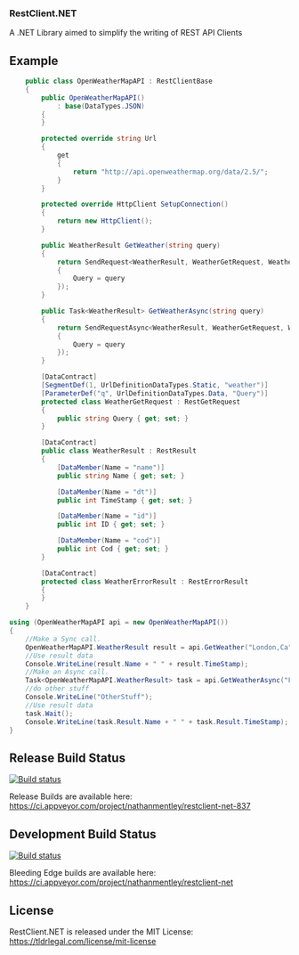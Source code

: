 ### RestClient.NET

A .NET Library aimed to simplify the writing of REST API Clients

## Example

```csharp
	public class OpenWeatherMapAPI : RestClientBase
	{
		public OpenWeatherMapAPI()
			: base(DataTypes.JSON)
		{
		}

		protected override string Url
		{
			get
			{
				return "http://api.openweathermap.org/data/2.5/";
			}
		}

		protected override HttpClient SetupConnection()
		{
			return new HttpClient();
		}

		public WeatherResult GetWeather(string query)
		{
			return SendRequest<WeatherResult, WeatherGetRequest, WeatherErrorResult>(new WeatherGetRequest()
			{
				Query = query
			});
		}

		public Task<WeatherResult> GetWeatherAsync(string query)
		{
			return SendRequestAsync<WeatherResult, WeatherGetRequest, WeatherErrorResult>(new WeatherGetRequest()
			{
				Query = query
			});
		}

		[DataContract]
		[SegmentDef(1, UrlDefinitionDataTypes.Static, "weather")]
		[ParameterDef("q", UrlDefinitionDataTypes.Data, "Query")]
		protected class WeatherGetRequest : RestGetRequest
		{
			public string Query { get; set; }
		}

		[DataContract]
		public class WeatherResult : RestResult
		{
			[DataMember(Name = "name")]
			public string Name { get; set; }

			[DataMember(Name = "dt")]
			public int TimeStamp { get; set; }

			[DataMember(Name = "id")]
			public int ID { get; set; }

			[DataMember(Name = "cod")]
			public int Cod { get; set; }
		}

		[DataContract]
		protected class WeatherErrorResult : RestErrorResult
		{
		}
	}

using (OpenWeatherMapAPI api = new OpenWeatherMapAPI())
{
	//Make a Sync call.
	OpenWeatherMapAPI.WeatherResult result = api.GetWeather("London,Ca");
	//Use result data
	Console.WriteLine(result.Name + " " + result.TimeStamp);
	//Make an Async call.
	Task<OpenWeatherMapAPI.WeatherResult> task = api.GetWeatherAsync("Fenton,Mi");
	//do other stuff
	Console.WriteLine("OtherStuff");
	//Use result data
	task.Wait();
	Console.WriteLine(task.Result.Name + " " + task.Result.TimeStamp);
}
```

## Release Build Status
[![Build status](https://ci.appveyor.com/api/projects/status/x489r3qrpnuwmsq9?svg=true)](https://ci.appveyor.com/project/nathanmentley/restclient-net-837)

Release Builds are available here: https://ci.appveyor.com/project/nathanmentley/restclient-net-837

## Development Build Status
[![Build status](https://ci.appveyor.com/api/projects/status/bxb9rrvrs5mmtigm?svg=true)](https://ci.appveyor.com/project/nathanmentley/restclient-net)

Bleeding Edge builds are available here: https://ci.appveyor.com/project/nathanmentley/restclient-net

## License

RestClient.NET is released under the MIT License: https://tldrlegal.com/license/mit-license
